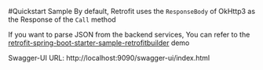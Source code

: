#Quickstart Sample
By default, Retrofit uses the `ResponseBody` of OkHttp3 as the Response of the `Call` method

If you want to parse JSON from the backend services, You can refer to the [retrofit-spring-boot-starter-sample-retrofitbuilder](https://github.com/liuziyuan/retrofit-spring-boot-starter-samples/tree/main/retrofit-spring-boot-starter-sample-retrofitbuilder) demo

Swagger-UI URL: http://localhost:9090/swagger-ui/index.html

